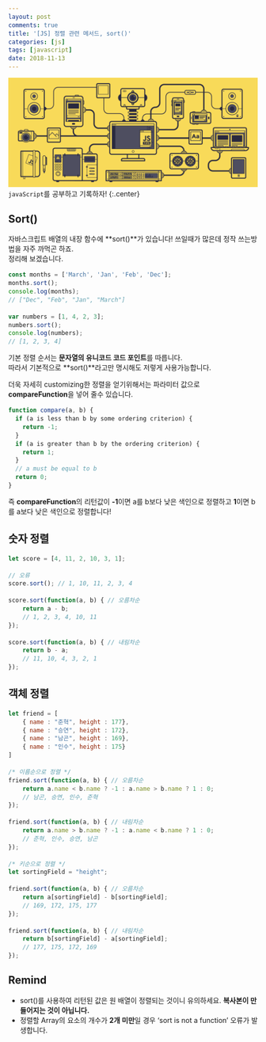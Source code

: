 ```yaml
---
layout: post
comments: true
title: '[JS] 정렬 관련 메서드, sort()'
categories: [js]
tags: [javascript]
date: 2018-11-13
---
```


![headerimg](/assets/img/subcate/javascript.gif)
`javaScript`를 공부하고 기록하자!
{:.center}

## Sort()

자바스크립트 배열의 내장 함수에 **sort()**가 있습니다! 쓰일때가 많은데 정작 쓰는방법을 자주 까먹곤 하죠.<br>
정리해 보겠습니다.

```javascript
const months = ['March', 'Jan', 'Feb', 'Dec'];
months.sort();
console.log(months);
// ["Dec", "Feb", "Jan", "March"]

var numbers = [1, 4, 2, 3];
numbers.sort();
console.log(numbers);
// [1, 2, 3, 4]
```

기본 정렬 순서는 **문자열의 유니코드 코드 포인트**를 따릅니다.<br> 따라서 기본적으로 **sort()**라고만 명시해도 저렇게 사용가능합니다.<br>

더욱 자세히 customizing한 정렬을 얻기위해서는 파라미터 값으로 **compareFunction**을 넣어 줄수 있습니다.

```javascript
function compare(a, b) {
  if (a is less than b by some ordering criterion) {
    return -1;
  }
  if (a is greater than b by the ordering criterion) {
    return 1;
  }
  // a must be equal to b
  return 0;
}
```

즉 **compareFunction**의 리턴값이 **-1**이면 a를 b보다 낮은 색인으로 정렬하고 **1**이면 b를 a보다 낮은 색인으로 정렬합니다!<br>


## 숫자 정렬

```javascript
let score = [4, 11, 2, 10, 3, 1]; 

// 오류
score.sort(); // 1, 10, 11, 2, 3, 4 

score.sort(function(a, b) { // 오름차순
    return a - b;
    // 1, 2, 3, 4, 10, 11
});

score.sort(function(a, b) { // 내림차순
    return b - a;
    // 11, 10, 4, 3, 2, 1
});
```

## 객체 정렬

```javascript
let friend = [
    { name : "준혁", height : 177},
    { name : "승연", height : 172},
    { name : "남곤", height : 169},
    { name : "인수", height : 175}
]

/* 이름순으로 정렬 */
friend.sort(function(a, b) { // 오름차순
    return a.name < b.name ? -1 : a.name > b.name ? 1 : 0;
    // 남곤, 승연, 인수, 준혁
});

friend.sort(function(a, b) { // 내림차순
    return a.name > b.name ? -1 : a.name < b.name ? 1 : 0;
    // 준혁, 인수, 승연, 남곤
});

/* 키순으로 정렬 */
let sortingField = "height";

friend.sort(function(a, b) { // 오름차순
    return a[sortingField] - b[sortingField];
    // 169, 172, 175, 177
});

friend.sort(function(a, b) { // 내림차순
    return b[sortingField] - a[sortingField];
    // 177, 175, 172, 169
});
```

## Remind

- sort()를 사용하여 리턴된 값은 원 배열이 정렬되는 것이니 유의하세요. **복사본이 만들어지는 것이 아닙니다.**
- 정렬할 Array의 요소의 개수가 **2개 미만**일 경우 ‘sort is not a function’ 오류가 발생합니다. 